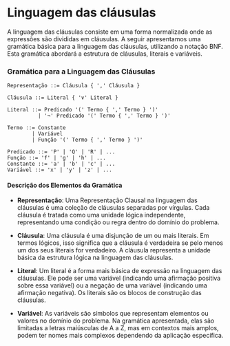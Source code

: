 # Linguagem das cláusulas

A linguagem das cláusulas consiste em uma forma normalizada onde as expressões são divididas em cláusulas. A seguir apresentamos uma gramática básica para a linguagem das cláusulas, utilizando a notação BNF. Esta gramática abordará a estrutura de cláusulas, literais e variáveis.

### Gramática para a Linguagem das Cláusulas

```
Representação ::= Cláusula { ',' Cláusula }

Cláusula ::= Literal { '∨' Literal }

Literal ::= Predicado '(' Termo { ',' Termo } ')' 
          | '¬' Predicado '(' Termo { ',' Termo } ')'

Termo ::= Constante 
        | Variável 
        | Função '(' Termo { ',' Termo } ')'

Predicado ::= 'P' | 'Q' | 'R' | ... 
Função ::= 'f' | 'g' | 'h' | ...
Constante ::= 'a' | 'b' | 'c' | ... 
Variável ::= 'x' | 'y' | 'z' | ... 

```

#### Descrição dos Elementos da Gramática

- **Representação**: Uma Representação Clausal na linguagem das cláusulas é uma coleção de cláusulas separadas por vírgulas. Cada cláusula é tratada como uma unidade lógica independente, representando uma condição ou regra dentro do domínio do problema.

- **Cláusula**: Uma cláusula é uma disjunção de um ou mais literais. Em termos lógicos, isso significa que a cláusula é verdadeira se pelo menos um dos seus literais for verdadeiro. A cláusula representa a unidade básica da estrutura lógica na linguagem das cláusulas.

- **Literal**: Um literal é a forma mais básica de expressão na linguagem das cláusulas. Ele pode ser uma variável (indicando uma afirmação positiva sobre essa variável) ou a negação de uma variável (indicando uma afirmação negativa). Os literais são os blocos de construção das cláusulas.

- **Variável**: As variáveis são símbolos que representam elementos ou valores no domínio do problema. Na gramática apresentada, elas são limitadas a letras maiúsculas de A a Z, mas em contextos mais amplos, podem ter nomes mais complexos dependendo da aplicação específica.